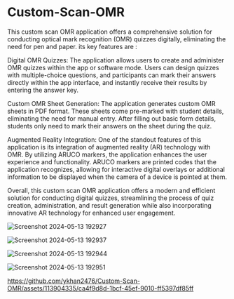 # Custom-Scan-OMR
This custom scan OMR application offers a comprehensive solution for conducting optical mark recognition (OMR) quizzes digitally, eliminating the need for pen and paper. its key features are :

Digital OMR Quizzes: The application allows users to create and administer OMR quizzes within the app or software mode. Users can design quizzes with multiple-choice questions, and participants can mark their answers directly within the app interface, and instantly receive their results by entering the answer key.

Custom OMR Sheet Generation: The application generates custom OMR sheets in PDF format. These sheets come pre-marked with student details, eliminating the need for manual entry. After filling out basic form details, students only need to mark their answers on the sheet during the quiz.

Augmented Reality Integration: One of the standout features of this application is its integration of augmented reality (AR) technology with OMR. By utilizing ARUCO markers, the application enhances the user experience and functionality. ARUCO markers are printed codes that the application recognizes, allowing for interactive digital overlays or additional information to be displayed when the camera of a device is pointed at them.

Overall, this custom scan OMR application offers a modern and efficient solution for conducting digital quizzes, streamlining the process of quiz creation, administration, and result generation while also incorporating innovative AR technology for enhanced user engagement.




![Screenshot 2024-05-13 192927](https://github.com/ykhan2476/Custom-Scan-OMR/assets/113904335/c0059d02-e086-4416-b006-cb08c8f0256e)


![Screenshot 2024-05-13 192937](https://github.com/ykhan2476/Custom-Scan-OMR/assets/113904335/a7f3323f-d03c-40f0-b9a8-19fa90584a1a)


![Screenshot 2024-05-13 192944](https://github.com/ykhan2476/Custom-Scan-OMR/assets/113904335/85634d5a-fd46-4f04-85e2-07d9c627dae8)


![Screenshot 2024-05-13 192951](https://github.com/ykhan2476/Custom-Scan-OMR/assets/113904335/c67d3b9a-c81e-4dd1-b548-0caae12b9f9f)



https://github.com/ykhan2476/Custom-Scan-OMR/assets/113904335/ca4f9d8d-1bcf-45ef-9010-ff5397df85ff

